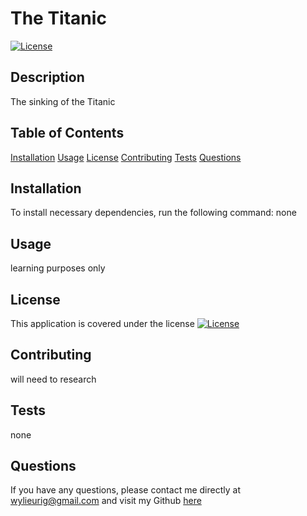 # The Titanic 

[![License](https://img.shields.io/badge/License-Boost%201.0-lightblue.svg)](https://www.boost.org/LICENSE_1_0.txt)

## Description 
The sinking of the Titanic

## Table of Contents
[Installation](#Installation)
[Usage](#Usage)
[License](#License)
[Contributing](#Contributing)
[Tests](#Tests)
[Questions](#Questions)

## Installation 
To install necessary dependencies, run the following command:
none

## Usage 
learning purposes only 

## License 
This application is covered under the license [![License](https://img.shields.io/badge/License-Boost%201.0-lightblue.svg)](https://www.boost.org/LICENSE_1_0.txt)

## Contributing 
will need to research

## Tests 
none

## Questions
If you have any questions, please contact me directly at wylieurig@gmail.com 
and visit my Github [here](https://github.com/wylieurig)